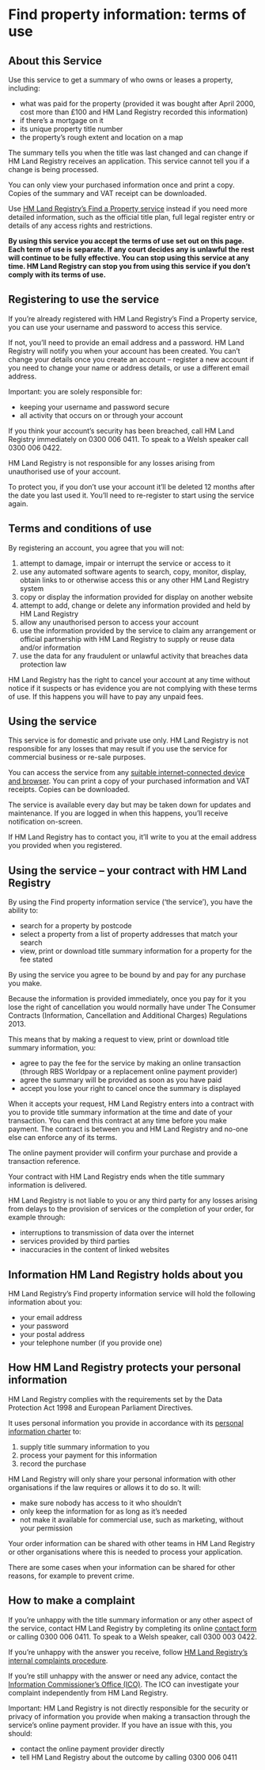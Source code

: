 # Find property information: terms of use

## About this Service

Use this service to get a summary of who owns or leases a property, including:

* what was paid for the property (provided it was bought after April 2000, cost more than £100 and HM Land Registry recorded this information)
* if there’s a mortgage on it
* its unique property title number
* the property’s rough extent and location on a map

The summary tells you when the title was last changed and can change if HM Land Registry receives an application. This service cannot tell you if a change is being processed.

You can only view your purchased information once and print a copy. Copies of the summary and VAT receipt can be downloaded.

Use [HM Land Registry’s Find a Property service](https://eservices.landregistry.gov.uk/wps/portal/Property_Search) instead if you need more detailed information, such as the official title plan, full legal register entry or details of any access rights and restrictions.

**By using this service you accept the terms of use set out on this page. Each term of use is separate. If any court decides any is unlawful the rest will continue to be fully effective. You can stop using this service at any time. HM Land Registry can stop you from using this service if you don’t comply with its terms of use.**

## Registering to use the service

If you’re already registered with HM Land Registry’s Find a Property service, you can use your username and password to access this service.

If not, you’ll need to provide an email address and a password. HM Land Registry will notify you when your account has been created. You can’t change your details once you create an account – register a new account if you need to change your name or address details, or use a different email address.

Important: you are solely responsible for:
* keeping your username and password secure
* all activity that occurs on or through your account

If you think your account’s security has been breached, call HM Land Registry immediately on 0300 006 0411. To speak to a Welsh speaker call 0300 006 0422.

HM Land Registry is not responsible for any losses arising from unauthorised use of your account.  

To protect you, if you don’t use your account it’ll be deleted 12 months after the date you last used it. You’ll need to re-register to start using the service again.

## Terms and conditions of use

By registering an account, you agree that you will not:

1. attempt to damage, impair or interrupt the service or access to it
2. use any automated software agents to search, copy, monitor, display, obtain links to or otherwise access this or any other HM Land Registry system
3. copy or display the information provided for display on another website
4. attempt to add, change or delete any information provided and held by HM Land Registry
5. allow any unauthorised person to access your account
6. use the information provided by the service to claim any arrangement or official partnership with HM Land Registry to supply or reuse data and/or information
7. use the data for any fraudulent or unlawful activity that breaches data protection law

HM Land Registry has the right to cancel your account at any time without notice if it suspects or has evidence you are not complying with these terms of use. If this happens you will have to pay any unpaid fees.

## Using the service

This service is for domestic and private use only. HM Land Registry is not responsible for any losses that may result if you use the service for commercial business or re-sale purposes.

You can access the service from any [suitable internet-connected device and browser](https://www.gov.uk/service-manual/technology/designing-for-different-browsers-and-devices#browsers-to-test-in). You can print a copy of your purchased information and VAT receipts. Copies can be downloaded.

The service is available every day but may be taken down for updates and maintenance. If you are logged in when this happens, you’ll receive notification on-screen.

If HM Land Registry has to contact you, it’ll write to you at the email address you provided when you registered.

## Using the service – your contract with HM Land Registry

By using the Find property information service (‘the service’), you have the ability to:
* search for a property by postcode
* select a property from a list of property addresses that match your search
* view, print or download title summary information for a property for the fee stated

By using the service you agree to be bound by and pay for any purchase you make.

Because the information is provided immediately, once you pay for it you lose the right of cancellation you would normally have under The Consumer Contracts (Information, Cancellation and Additional Charges) Regulations 2013.

This means that by making a request to view, print or download title summary information, you:

* agree to pay the fee for the service by making an online transaction (through RBS Worldpay or a replacement online payment provider)
* agree the summary will be provided as soon as you have paid
* accept you lose your right to cancel once the summary is displayed

When it accepts your request, HM Land Registry enters into a contract with you to provide title summary information at the time and date of your transaction. You can end this contract at any time before you make payment. The contract is between you and HM Land Registry and no-one else can enforce any of its terms.

The online payment provider will confirm your purchase and provide a transaction reference.

Your contract with HM Land Registry ends when the title summary information is delivered.

HM Land Registry is not liable to you or any third party for any losses arising from delays to the provision of services or the completion of your order, for example through:

* interruptions to transmission of data over the internet
* services provided by third parties
* inaccuracies in the content of linked websites

## Information HM Land Registry holds about you

HM Land Registry’s Find property information service will hold the following information about you:

* your email address
* your password
* your postal address
* your telephone number (if you provide one)

## How HM Land Registry protects your personal information

HM Land Registry complies with the requirements set by the Data Protection Act 1998 and European Parliament Directives.

It uses personal information you provide in accordance with its [personal information charter](https://www.gov.uk/government/organisations/land-registry/about/personal-information-charter) to:

1. supply title summary information to you
2. process your payment for this information
3. record the purchase

HM Land Registry will only share your personal information with other organisations if the law requires or allows it to do so. It will:

* make sure nobody has access to it who shouldn’t
* only keep the information for as long as it’s needed
* not make it available for commercial use, such as marketing, without your permission

Your order information can be shared with other teams in HM Land Registry or other organisations where this is needed to process your application.

There are some cases when your information can be shared for other reasons, for example to prevent crime.

## How to make a complaint

If you’re unhappy with the title summary information or any other aspect of the service, contact HM Land Registry by completing its online [contact form](https://landregistry.custhelp.com/app/contactus_general/) or calling 0300 006 0411. To speak to a Welsh speaker, call 0300 003 0422.

If you’re unhappy with the answer you receive, follow [HM Land Registry’s internal complaints procedure](https://www.gov.uk/government/organisations/land-registry/about/complaints-procedure).

If you’re still unhappy with the answer or need any advice, contact the [Information Commissioner’s Office (ICO)](https://ico.org.uk/concerns/getting/). The ICO can investigate your complaint independently from HM Land Registry.

Important: HM Land Registry is not directly responsible for the security or privacy of information you provide when making a transaction through the service’s online payment provider. If you have an issue with this, you should:

* contact the online payment provider directly
* tell HM Land Registry about the outcome by calling 0300 006 0411